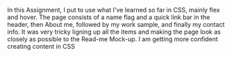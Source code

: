 In this Assignment, I put to use what I've learned so far in CSS, mainly flex and hover.
The page consists of a name flag and a quick link bar in the header, then About me, followed by my work sample, and finally my contact info.
It was very tricky ligning up all the items and making the page look as closely as possible to the Read-me Mock-up.
I am getting more confident creating content in CSS
